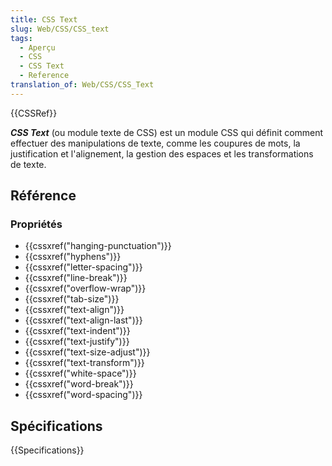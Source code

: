```yaml
---
title: CSS Text
slug: Web/CSS/CSS_text
tags:
  - Aperçu
  - CSS
  - CSS Text
  - Reference
translation_of: Web/CSS/CSS_Text
---
```


{{CSSRef}}

**_CSS Text_** (ou module texte de CSS) est un module CSS qui définit comment effectuer des manipulations de texte, comme les coupures de mots, la justification et l'alignement, la gestion des espaces et les transformations de texte.

## Référence

### Propriétés

- {{cssxref("hanging-punctuation")}}
- {{cssxref("hyphens")}}
- {{cssxref("letter-spacing")}}
- {{cssxref("line-break")}}
- {{cssxref("overflow-wrap")}}
- {{cssxref("tab-size")}}
- {{cssxref("text-align")}}
- {{cssxref("text-align-last")}}
- {{cssxref("text-indent")}}
- {{cssxref("text-justify")}}
- {{cssxref("text-size-adjust")}}
- {{cssxref("text-transform")}}
- {{cssxref("white-space")}}
- {{cssxref("word-break")}}
- {{cssxref("word-spacing")}}

## Spécifications

{{Specifications}}
